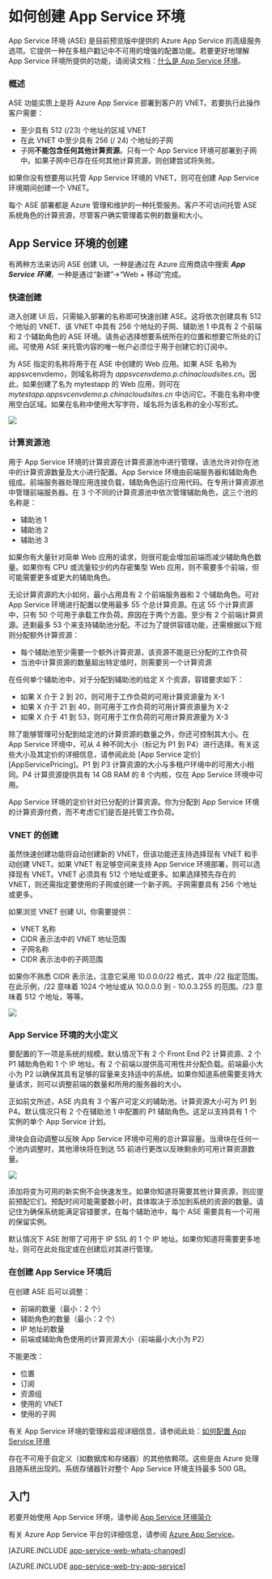 <properties 
	pageTitle="如何创建 App Service 环境" 
	description="App Service 环境的创建流描述" 
	services="app-service\web" 
	documentationCenter="" 
	authors="ccompy" 
	manager="stefsch" 
	editor=""/>

<tags 
	ms.service="app-service-web" 
	ms.date="04/27/2015" 
	wacn.date=""/>

# 如何创建 App Service 环境 #

App Service 环境 (ASE) 是目前预览版中提供的 Azure App Service 的高级服务选项。它提供一种在多租户戳记中不可用的增强的配置功能。若要更好地理解 App Service 环境所提供的功能，请阅读文档：[什么是 App Service 环境][WhatisASE]。

### 概述 ###

ASE 功能实质上是将 Azure App Service 部署到客户的 VNET。若要执行此操作客户需要：

- 至少具有 512 (/23) 个地址的区域 VNET
- 在此 VNET 中至少具有 256 (/ 24) 个地址的子网
- 子网**不能包含任何其他计算资源**。只有一个 App Service 环境可部署到子网中。如果子网中已存在任何其他计算资源，则创建尝试将失败。

如果你没有想要用以托管 App Service 环境的 VNET，则可在创建 App Service 环境期间创建一个 VNET。

每个 ASE 部署都是 Azure 管理和维护的一种托管服务。客户不可访问托管 ASE 系统角色的计算资源，尽管客户确实管理着实例的数量和大小。

## App Service 环境的创建 ##

有两种方法来访问 ASE 创建 UI。一种是通过在 Azure 应用商店中搜索 ***App Service 环境***，一种是通过“新建”->“Web + 移动”完成。

### 快速创建 ###
进入创建 UI 后，只需输入部署的名称即可快速创建 ASE。这将依次创建具有 512 个地址的 VNET、该 VNET 中具有 256 个地址的子网、辅助池 1 中具有 2 个前端和 2 个辅助角色的 ASE 环境。请务必选择想要系统所在的位置和想要它所处的订阅。可使用 ASE 来托管内容的唯一帐户必须位于用于创建它的订阅中。

为 ASE 指定的名称将用于在 ASE 中创建的 Web 应用。如果 ASE 名称为 appsvcenvdemo，则域名称将为 *appsvcenvdemo.p.chinacloudsites.cn*。因此，如果创建了名为 mytestapp 的 Web 应用，则可在 *mytestapp.appsvcenvdemo.p.chinacloudsites.cn* 中访问它。不能在名称中使用空白区域。如果在名称中使用大写字符，域名将为该名称的全小写形式。


![][1]

### 计算资源池 ###

用于 App Service 环境的计算资源在计算资源池中进行管理，该池允许对你在池中的计算资源数量及大小进行配置。App Service 环境由前端服务器和辅助角色组成。前端服务器处理应用连接负载，辅助角色运行应用代码。在专用计算资源池中管理前端服务器。在 3 个不同的计算资源池中依次管理辅助角色，这三个池的名称是：

- 辅助池 1
- 辅助池 2
- 辅助池 3

如果你有大量针对简单 Web 应用的请求，则很可能会增加前端而减少辅助角色数量。如果你有 CPU 或流量较少的内存密集型 Web 应用，则不需要多个前端，但可能需要更多或更大的辅助角色。

无论计算资源的大小如何，最小占用具有 2 个前端服务器和 2 个辅助角色。可对 App Service 环境进行配置以使用最多 55 个总计算资源。在这 55 个计算资源中，只有 50 个可用于承载工作负荷。原因在于两个方面。至少有 2 个前端计算资源。还剩最多 53 个来支持辅助池分配。不过为了提供容错功能，还需根据以下规则分配额外计算资源：

- 每个辅助池至少需要一个额外计算资源，该资源不能是已分配的工作负荷
- 当池中计算资源的数量超出特定值时，则需要另一个计算资源

在任何单个辅助池中，对于分配到辅助池的给定 X 个资源，容错要求如下：

- 如果 X 介于 2 到 20，则可用于工作负荷的可用计算资源量为 X-1
- 如果 X 介于 21 到 40，则可用于工作负荷的可用计算资源量为 X-2
- 如果 X 介于 41 到 53，则可用于工作负荷的可用计算资源量为 X-3

除了能够管理可分配到给定池的计算资源的数量之外，你还可控制其大小。在 App Service 环境中，可从 4 种不同大小（标记为 P1 到 P4）进行选择。有关这些大小及其定价的详细信息，请参阅此处 [App Service 定价][AppServicePricing]。P1 到 P3 计算资源的大小与多租户环境中的可用大小相同。P4 计算资源提供具有 14 GB RAM 的 8 个内核，仅在 App Service 环境中可用。

App Service 环境的定价针对已分配的计算资源。你为分配到 App Service 环境的计算资源付费，而不考虑它们是否是托管工作负荷。



### VNET 的创建 ###
虽然快速创建功能将自动创建新的 VNET，但该功能还支持选择现有 VNET 和手动创建 VNET。如果 VNET 有足够空间来支持 App Service 环境部署，则可以选择现有 VNET。VNET 必须具有 512 个地址或更多。如果选择预先存在的 VNET，则还需指定要使用的子网或创建一个新子网。子网需要具有 256 个地址或更多。

如果浏览 VNET 创建 UI，你需要提供：

- VNET 名称
- CIDR 表示法中的 VNET 地址范围
- 子网名称
- CIDR 表示法中的子网范围

如果你不熟悉 CIDR 表示法，注意它采用 10.0.0.0/22 格式，其中 /22 指定范围。在此示例，/22 意味着 1024 个地址或从 10.0.0.0 到 - 10.0.3.255 的范围。/23 意味着 512 个地址，等等。

![][2]

### App Service 环境的大小定义 ###

要配置的下一项是系统的规模。默认情况下有 2 个 Front End P2 计算资源、2 个 P1 辅助角色和 1 个 IP 地址。有 2 个前端以提供高可用性并分配负载。前端最小大小为 P2 以确保其具有足够的容量来支持适中的系统。如果你知道系统需要支持大量请求，则可以调整前端的数量和所用的服务器的大小。

正如前文所述，ASE 内具有 3 个客户可定义的辅助池。计算资源大小可为 P1 到 P4。默认情况只有 2 个在辅助池 1 中配置的 P1 辅助角色。这足以支持具有 1 个实例的单个 App Service 计划。

滑块会自动调整以反映 App Service 环境中可用的总计算容量。当滑块在任何一个池内调整时，其他滑块将在到达 55 前进行更改以反映剩余的可用计算资源数量。
 
![][3]

添加将变为可用的新实例不会快速发生。如果你知道将需要其他计算资源，则应提前预配它们。预配时间可能需要数小时，具体取决于添加到系统的资源的数量。请记住为确保系统能满足容错要求，在每个辅助池中，每个 ASE 需要具有一个可用的保留实例。

默认情况下 ASE 附带了可用于 IP SSL 的 1 个 IP 地址。如果你知道将需要更多地址，则可在此处指定或在创建后对其进行管理。
  
### 在创建 App Service 环境后 ###

在创建 ASE 后可以调整：

- 前端的数量（最小：2 个）
- 辅助角色的数量（最小：2 个）
- IP 地址的数量
- 前端或辅助角色使用的计算资源大小（前端最小大小为 P2）

不能更改：

- 位置
- 订阅
- 资源组
- 使用的 VNET
- 使用的子网

有关 App Service 环境的管理和监视详细信息，请参阅此处：[如何配置 App Service 环境][ASEConfig]

存在不可用于自定义（如数据库和存储器）的其他依赖项。这些是由 Azure 处理且随系统出现的。系统存储器针对整个 App Service 环境支持最多 500 GB。


## 入门

若要开始使用 App Service 环境，请参阅 [App Service 环境简介][WhatisASE]

有关 Azure App Service 平台的详细信息，请参阅 [Azure App Service][AzureAppService]。

[AZURE.INCLUDE [app-service-web-whats-changed](../includes/app-service-web-whats-changed.md)]

[AZURE.INCLUDE [app-service-web-try-app-service](../includes/app-service-web-try-app-service.md)]
 

<!--Image references-->
[1]: ./media/app-service-web-how-to-create-an-app-service-environment/createaseblade.png
[2]: ./media/app-service-web-how-to-create-an-app-service-environment/createasenetwork.png
[3]: ./media/app-service-web-how-to-create-an-app-service-environment/createasescale.png

<!--Links-->
[WhatisASE]: /documentation/articles/app-service-app-service-environment-intro
[ASEConfig]: /documentation/articles/app-service-web-configure-an-app-service-environment
[AzureAppService]: /documentation/articles/app-service-value-prop-what-is

<!---HONumber=67-->